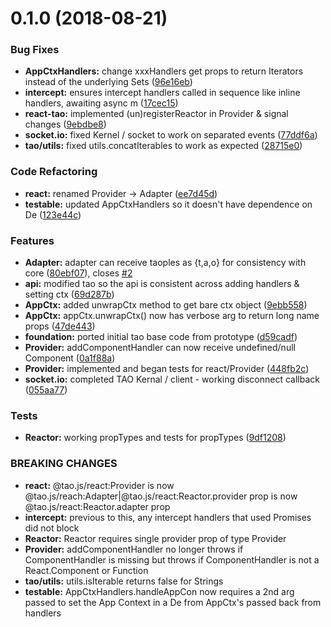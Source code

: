 <a name="0.1.0"></a>

# 0.1.0 (2018-08-21)

### Bug Fixes

- **AppCtxHandlers:** change xxxHandlers get props to return Iterators instead of the underlying Sets ([96e16eb](https://github.com/zzyzxlab/tao.js/commit/96e16eb))
- **intercept:** ensures intercept handlers called in sequence like inline handlers, awaiting async m ([17cec15](https://github.com/zzyzxlab/tao.js/commit/17cec15))
- **react-tao:** implemented (un)registerReactor in Provider & signal changes ([9ebdbe8](https://github.com/zzyzxlab/tao.js/commit/9ebdbe8))
- **socket.io:** fixed Kernel / socket to work on separated events ([77ddf6a](https://github.com/zzyzxlab/tao.js/commit/77ddf6a))
- **tao/utils:** fixed utils.concatIterables to work as expected ([28715e0](https://github.com/zzyzxlab/tao.js/commit/28715e0))

### Code Refactoring

- **react:** renamed Provider -> Adapter ([ee7d45d](https://github.com/zzyzxlab/tao.js/commit/ee7d45d))
- **testable:** updated AppCtxHandlers so it doesn't have dependence on De ([123e44c](https://github.com/zzyzxlab/tao.js/commit/123e44c))

### Features

- **Adapter:** adapter can receive taoples as {t,a,o} for consistency with core ([80ebf07](https://github.com/zzyzxlab/tao.js/commit/80ebf07)), closes [#2](https://github.com/zzyzxlab/tao.js/issues/2)
- **api:** modified tao so the api is consistent across adding handlers & setting ctx ([69d287b](https://github.com/zzyzxlab/tao.js/commit/69d287b))
- **AppCtx:** added unwrapCtx method to get bare ctx object ([9ebb558](https://github.com/zzyzxlab/tao.js/commit/9ebb558))
- **AppCtx:** appCtx.unwrapCtx() now has verbose arg to return long name props ([47de443](https://github.com/zzyzxlab/tao.js/commit/47de443))
- **foundation:** ported initial tao base code from prototype ([d59cadf](https://github.com/zzyzxlab/tao.js/commit/d59cadf))
- **Provider:** addComponentHandler can now receive undefined/null Component ([0a1f88a](https://github.com/zzyzxlab/tao.js/commit/0a1f88a))
- **Provider:** implemented and began tests for react/Provider ([448fb2c](https://github.com/zzyzxlab/tao.js/commit/448fb2c))
- **socket.io:** completed TAO Kernal / client - working disconnect callback ([055aa77](https://github.com/zzyzxlab/tao.js/commit/055aa77))

### Tests

- **Reactor:** working propTypes and tests for propTypes ([9df1208](https://github.com/zzyzxlab/tao.js/commit/9df1208))

### BREAKING CHANGES

- **react:** @tao.js/react:Provider is now @tao.js/reach:Adapter|@tao.js/react:Reactor.provider prop is now
  @tao.js/react:Reactor.adapter prop
- **intercept:** previous to this, any intercept handlers that used Promises did not block
- **Reactor:** Reactor requires single provider prop of type Provider
- **Provider:** addComponentHandler no longer throws if ComponentHandler is missing but throws if ComponentHandler
  is not a React.Component or Function
- **tao/utils:** utils.isIterable returns false for Strings
- **testable:** AppCtxHandlers.handleAppCon now requires a 2nd arg passed to set the App Context in a De from
  AppCtx's passed back from handlers
